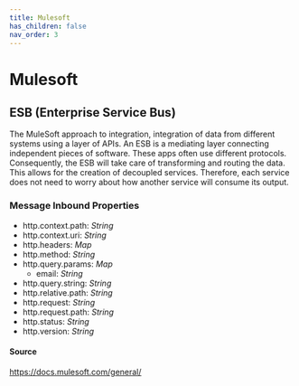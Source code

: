 ```yaml
---
title: Mulesoft
has_children: false
nav_order: 3
---
```


# Mulesoft

## ESB (Enterprise Service Bus)
The MuleSoft approach to integration, integration of data from different systems using a layer of APIs. An ESB is a mediating layer connecting independent pieces of software. These apps often use different protocols. Consequently, the ESB will take care of transforming and routing the data. This allows for the creation of decoupled services. Therefore, each service does not need to worry about how another service will consume its output.

### Message Inbound Properties
* http.context.path: _String_
* http.context.uri: _String_
* http.headers: _Map_
* http.method: _String_
* http.query.params: _Map_
  * email: _String_
* http.query.string: _String_
* http.relative.path: _String_
* http.request: _String_
* http.request.path: _String_
* http.status: _String_
* http.version: _String_
  
  
#### Source
https://docs.mulesoft.com/general/


